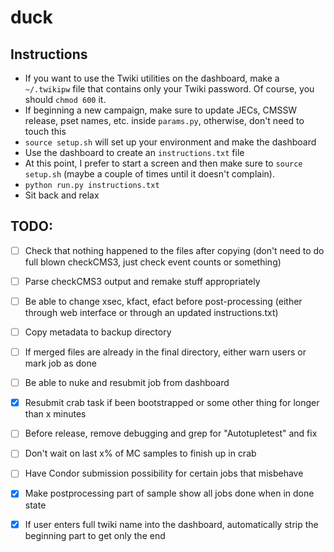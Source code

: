 # duck
## Instructions
* If you want to use the Twiki utilities on the dashboard, make a `~/.twikipw` file that contains only your Twiki password. Of course, you should `chmod 600` it.
* If beginning a new campaign, make sure to update JECs, CMSSW release, pset names, etc. inside `params.py`, otherwise, don't need to touch this
* `source setup.sh` will set up your environment and make the dashboard
* Use the dashboard to create an `instructions.txt` file
* At this point, I prefer to start a screen and then make sure to `source setup.sh` (maybe a couple of times until it doesn't complain).
* `python run.py instructions.txt`
* Sit back and relax

## TODO:
- [ ] Check that nothing happened to the files after copying (don't need to do full blown checkCMS3, just check event counts or something)
- [ ] Parse checkCMS3 output and remake stuff appropriately
- [ ] Be able to change xsec, kfact, efact before post-processing (either through web interface or through an updated instructions.txt)
- [ ] Copy metadata to backup directory
- [ ] If merged files are already in the final directory, either warn users or mark job as done
- [ ] Be able to nuke and resubmit job from dashboard
- [x] Resubmit crab task if been bootstrapped or some other thing for longer than x minutes
- [ ] Before release, remove debugging and grep for "Autotupletest" and fix
- [ ] Don't wait on last x% of MC samples to finish up in crab
- [ ] Have Condor submission possibility for certain jobs that misbehave
- [x] Make postprocessing part of sample show all jobs done when in done state
- [x] If user enters full twiki name into the dashboard, automatically strip the beginning part to get only the end

